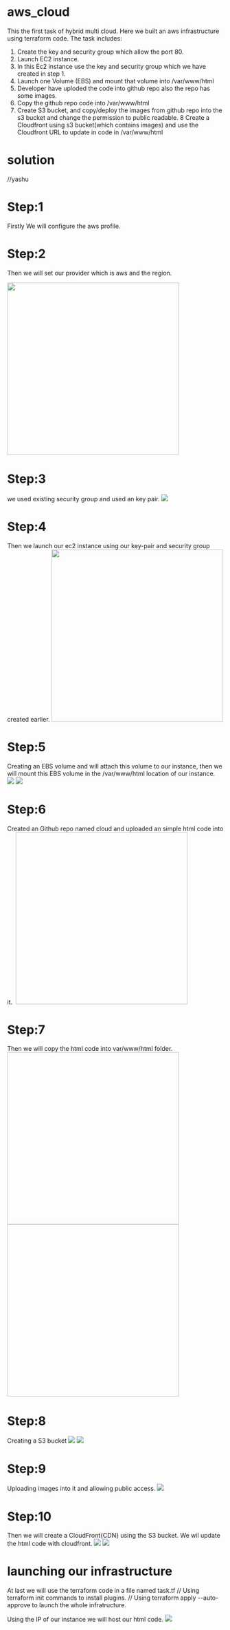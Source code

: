 # aws_cloud

This the first task of hybrid multi cloud.
Here we built an aws infrastructure using terraform code.
The task includes:

1. Create the key and security group which allow the port 80.
2. Launch EC2 instance.
3. In this Ec2 instance use the key and security group which we have created in step 1.
4. Launch one Volume (EBS) and mount that volume into /var/www/html
5. Developer have uploded the code into github repo also the repo has some images.
6. Copy the github repo code into /var/www/html
7. Create S3 bucket, and copy/deploy the images from github repo into the s3 bucket and change the permission to public readable.
8 Create a Cloudfront using s3 bucket(which contains images) and use the Cloudfront URL to  update in code in /var/www/html

# solution

//yashu

# Step:1 

Firstly We will configure the aws profile.

# Step:2
Then we will set our provider which is aws and the region.

<img src="provider.png" width="400" height="400">





# Step:3
we used existing security group and used an key pair.
<img src="sgweb.png">



# Step:4
Then we launch our ec2 instance using our key-pair and security group created earlier.
<img src="instance.png" width="400" height="400">
<img src=" " >




# Step:5
Creating an EBS volume and will attach this volume to our instance, then we will mount this EBS volume in the /var/www/html location of our instance.
<img src="ebs.png">
<img src="webebs.png">

 


# Step:6
Created an Github repo named cloud and uploaded an simple html code into it.
<img src=" " > 
<img src=" " width="400" height="400">



# Step:7
Then we will copy the html code into var/www/html folder.
<img src=" " width="400" height="400">
<img src=" " width="400" height="400">




# Step:8
Creating a S3 bucket 
<img src="s3.png">
<img src="webs3">



# Step:9
Uploading images into it and allowing public access.
<img src="uploadimg.png">




# Step:10
Then we will create a CloudFront{CDN} using the S3 bucket. We wil update  the html code with cloudfront. 
<img src="cdn.png">
<img src="webcdn.png">




# launching our infrastructure 

At last we will use the terraform code in a file named task.tf
// Using terraform init commands to install plugins.
// Using terraform apply --auto-approve to launch the whole infratructure.





Using the IP of our instance we will host our html code.
<img src="web.png">
